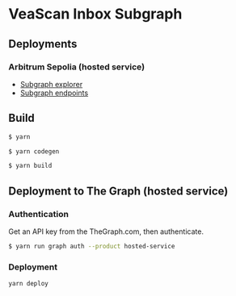 # VeaScan Inbox Subgraph

## Deployments

### Arbitrum Sepolia (hosted service)

- [Subgraph explorer](https://thegraph.com/studio/subgraph/veascan-inbox-arb-sep-devnet/)
- [Subgraph endpoints](https://api.studio.thegraph.com/query/67213/veascan-inbox-arb-sep-devnet/version/latest)

## Build

```bash
$ yarn

$ yarn codegen

$ yarn build
```

## Deployment to The Graph (hosted service)

### Authentication

Get an API key from the TheGraph.com, then authenticate.

```bash
$ yarn run graph auth --product hosted-service
```

### Deployment

```bash
yarn deploy
```
